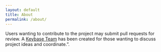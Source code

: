 ```yaml
---
layout: default
title: About
permalink: /about/
---
```


Users wanting to contribute to the project may submit pull requests for review. A [Keybase Team](https://keybase.io/team/btccachemachine) has been created for those wanting to discuss project ideas and coordinate.”.